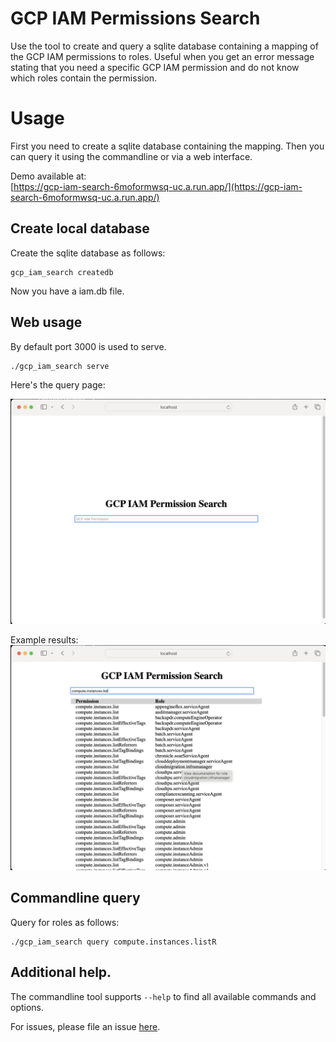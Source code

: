 # GCP IAM Permissions Search

Use the tool to create and query a sqlite database containing a mapping of the 
GCP IAM permissions to roles.  Useful when you get an error message stating
that you need a specific GCP IAM permission and do not know which roles contain
the permission.

# Usage

First you need to create a sqlite database containing the mapping.  Then you can query
it using the commandline or via a web interface.

Demo available at: <br/>
[https://gcp-iam-search-6moformwsq-uc.a.run.app/](https://gcp-iam-search-6moformwsq-uc.a.run.app/)


## Create local database

Create the sqlite database as follows:


```
gcp_iam_search createdb
```

Now you have a iam.db file.


## Web usage

By default port 3000 is used to serve.
```
./gcp_iam_search serve
```

Here's the query page:

![Image](./docs/1.png)

Example results:
![Image](./docs/2.png)


## Commandline query

Query for roles as follows:

```
./gcp_iam_search query compute.instances.listR
```

## Additional help.

The commandline tool supports ```--help``` to find all available commands and options.

For issues, please file an issue [here](https://github.com/google/gcp_iam_search/issues).